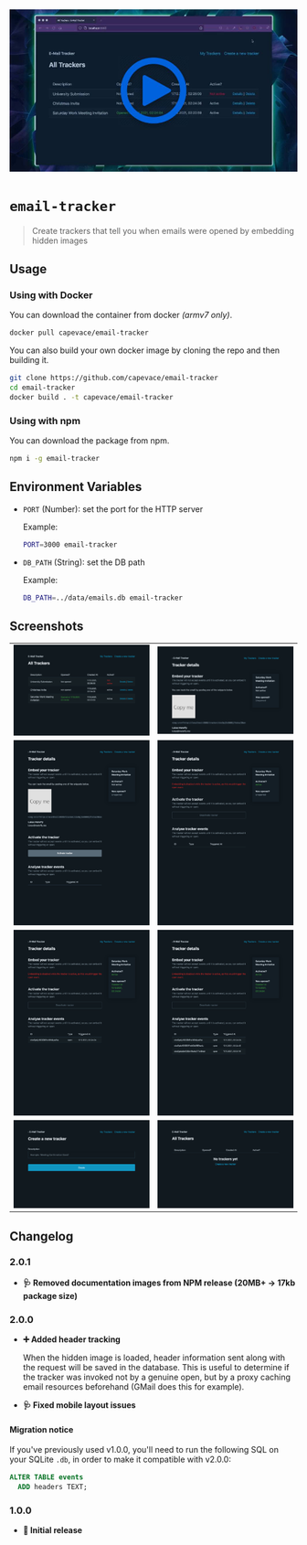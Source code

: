 <a href="https://raw.githubusercontent.com/Capevace/email-tracker/main/docs/screenshots/email-tracker.mp4">
    <img src="docs/screenshots/email-tracker-preview.jpg" />
</a>

# `email-tracker`

> Create trackers that tell you when emails were opened by embedding hidden images

## Usage

### Using with Docker

You can download the container from docker _(armv7 only)_.

```bash
docker pull capevace/email-tracker
```

You can also build your own docker image by cloning the repo and then building it.

```bash
git clone https://github.com/capevace/email-tracker
cd email-tracker
docker build . -t capevace/email-tracker
```

### Using with npm

You can download the package from npm.

```bash
npm i -g email-tracker
```

## Environment Variables

-   `PORT` (Number): set the port for the HTTP server

    Example:

    ```bash
    PORT=3000 email-tracker
    ```

-   `DB_PATH` (String): set the DB path

    Example:

    ```bash
    DB_PATH=../data/emails.db email-tracker
    ```

## Screenshots

|                                                       |                                                       |
| ----------------------------------------------------- | ----------------------------------------------------- |
| ![Screenshot 1](docs/screenshots/email-tracker-1.png) | ![Screenshot 2](docs/screenshots/email-tracker-2.png) |
| ![Screenshot 3](docs/screenshots/email-tracker-3.png) | ![Screenshot 4](docs/screenshots/email-tracker-4.png) |
| ![Screenshot 5](docs/screenshots/email-tracker-5.png) | ![Screenshot 6](docs/screenshots/email-tracker-6.png) |
| ![Screenshot 7](docs/screenshots/email-tracker-7.png) | ![Screenshot 8](docs/screenshots/email-tracker-8.png) |

## Changelog

### 2.0.1

-   **🩺 Removed documentation images from NPM release (20MB+ -> 17kb package size)**

### 2.0.0

-   **➕ Added header tracking**

    When the hidden image is loaded, header information sent along with the request will be saved in the database. This is useful to determine if the tracker was invoked not by a genuine open, but by a proxy caching email resources beforehand (GMail does this for example).

-   **🩺 Fixed mobile layout issues**

#### Migration notice

If you've previously used v1.0.0, you'll need to run the following SQL
on your SQLite `.db`, in order to make it compatible with v2.0.0:

```sql
ALTER TABLE events
  ADD headers TEXT;
```

### 1.0.0

-   **🚀 Initial release**
